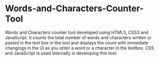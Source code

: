 # Words-and-Characters-Counter-Tool
Words and Characters counter tool developed using HTML5, CSS3 and JavaScript. It counts the total number of words and characters written or pasted in the text box in the tool and displays the count with immediate changings in the UI as you enter a word or a character in the textbox. CSS and JavaScript is used internally in developing this tool.
